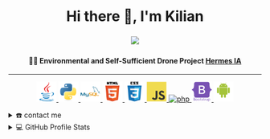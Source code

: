 <div align="center">
  <h1 align="center">Hi there 👋, I'm Kilian</h1>
  <h3 align="center">
    <img src="https://readme-typing-svg.demolab.com?font=Fira+Code&pause=1000&width=435&center=true&lines=Multi-Platform+App+Developer;Web+Apps+Student;Gran+Canaria%2C+Canary+Islands%2C+Spain;Always+learning+new+things">
  </h3>
  <h4 align="center" dir="auto">
    🌲🧠 Environmental and Self-Sufficient Drone Project <a href="http://hermes-ia.com/" color="333B4B" target="_blank">Hermes IA</a> 
  </h4>
</div>

<hr/>

<p align="center" dir="auto"> 
  <a href="https://www.java.com"> 
    <img src="https://raw.githubusercontent.com/devicons/devicon/master/icons/java/java-original.svg" alt="java" width="40" height="40" style="max-width: 100%;"> 
  </a>
  <a href="https://www.python.org"> 
    <img src="https://raw.githubusercontent.com/devicons/devicon/master/icons/python/python-original.svg" alt="python" width="40" height="40" style="max-width: 100%;">   </a>
  <a href="https://www.mysql.com/"> 
    <img src="https://raw.githubusercontent.com/devicons/devicon/master/icons/mysql/mysql-original-wordmark.svg" alt="mysql" width="40" height="40" style="max-width: 100%;"> 
  </a> 
  <a href="https://www.w3.org/html/"> 
    <img src="https://raw.githubusercontent.com/devicons/devicon/master/icons/html5/html5-original-wordmark.svg" alt="html5" width="40" height="40" style="max-width: 100%;"> 
  </a> 
  <a href="https://www.w3schools.com/css/"> 
    <img src="https://raw.githubusercontent.com/devicons/devicon/master/icons/css3/css3-original-wordmark.svg" alt="css3" width="40" height="40" style="max-width: 100%;"> 
  </a> 
  <a href="https://developer.mozilla.org/en-US/docs/Web/JavaScript"> 
    <img src="https://raw.githubusercontent.com/devicons/devicon/master/icons/javascript/javascript-original.svg" alt="javascript" width="40" height="40" style="max-width: 100%;"> 
  <a href="https://www.w3schools.com/php/"> 
    <img src="https://user-images.githubusercontent.com/85161810/190901853-abd1e11c-73c4-4f94-9d01-26b79c72e736.png" alt="php" width="40" height="40" style="max-width: 100%;"> 
  </a>
  </a> 
  <a href="https://getbootstrap.com"> <img src="https://raw.githubusercontent.com/devicons/devicon/master/icons/bootstrap/bootstrap-plain-wordmark.svg" alt="bootstrap" width="40" height="40" style="max-width: 100%;"> 
  </a> 
  <a href="https://developer.android.com"> 
    <img src="https://raw.githubusercontent.com/devicons/devicon/master/icons/android/android-original-wordmark.svg" alt="android" width="40" height="40" style="max-width: 100%;"> 
  </a> 
</p>

<details>
  <summary>☎️ contact me</summary>
  <div>
    <samp>
      <p align="center">
        <a href="https://www.linkedin.com/in/kilian-sosa-guillén-7947ab230/?locale=en_US" target="_blank">
          <img align="center" src="https://img.shields.io/badge/linkedin-%231DA1F2.svg?style=for-the-badge&logo=linkedin&logoColor=white" alt="ln" height="30"/>
        </a>
        <a href="mailto:kilianjonayyairam@gmail.com" target="_blank">
          <img align="center" src="https://img.shields.io/badge/gmail-EA4335.svg?style=for-the-badge&logo=gmail&logoColor=white" alt="mail" height="30"/>
        </a>
      </p>
    </samp>
  </div>
</details>

<details> 
  <summary>💻 GitHub Profile Stats</summary>
  <div>
    <h2 align="center"> 📊 Github Stats </h2>
    <h4 align="center"> Updated: 01/11/2022 </h4>
      <br/>
        <p align="center">
          <img src="https://github-readme-stats-kilian-sosa.vercel.app/api/top-langs/?username=kilian-sosa&layout=compact&theme=radical">
        </p>
        <p align="center">
          <img src="https://github-readme-stats-kilian-sosa.vercel.app/api?username=kilian-sosa&hide=stars%2Cprs&theme=radical&show_icons=true">
        </p>
  </div>    
</details>
